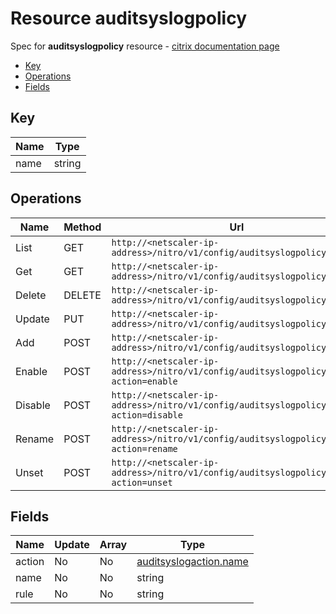 # Resource auditsyslogpolicy

Spec for **auditsyslogpolicy** resource - [citrix documentation page](https://developer-docs.citrix.com/projects/netscaler-nitro-api/en/11.0/configuration/audit/auditsyslogpolicy/auditsyslogpolicy/)

- [Key](#key)
- [Operations](#operations)
- [Fields](#fields)

## Key

| Name | Type |
|----|----|
| name | string |

## Operations

| Name | Method | Url |
|----|----|----|
| List | GET | `http://<netscaler-ip-address>/nitro/v1/config/auditsyslogpolicy` |
| Get | GET | `http://<netscaler-ip-address>/nitro/v1/config/auditsyslogpolicy/<name>` |
| Delete | DELETE | `http://<netscaler-ip-address>/nitro/v1/config/auditsyslogpolicy/<name>` |
| Update | PUT | `http://<netscaler-ip-address>/nitro/v1/config/auditsyslogpolicy` |
| Add | POST | `http://<netscaler-ip-address>/nitro/v1/config/auditsyslogpolicy` |
| Enable | POST | `http://<netscaler-ip-address>/nitro/v1/config/auditsyslogpolicy?action=enable` |
| Disable | POST | `http://<netscaler-ip-address>/nitro/v1/config/auditsyslogpolicy?action=disable` |
| Rename | POST | `http://<netscaler-ip-address>/nitro/v1/config/auditsyslogpolicy?action=rename` |
| Unset | POST | `http://<netscaler-ip-address>/nitro/v1/config/auditsyslogpolicy?action=unset` |

## Fields

| Name | Update | Array | Type |
|----|----|----|----|
|action|No|No|[auditsyslogaction.name](/doc/resources/auditsyslogaction.md)|
|name|No|No|string|
|rule|No|No|string|

